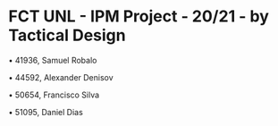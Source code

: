 # FCT UNL - IPM Project - 20/21 - by Tactical Design

• 41936, Samuel Robalo

• 44592, Alexander Denisov

• 50654, Francisco Silva

• 51095, Daniel Dias
